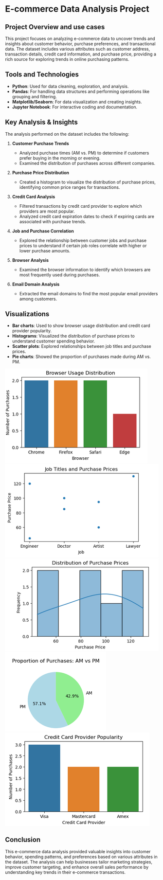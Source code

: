 # E-commerce Data Analysis Project

## Project Overview and use cases
This project focuses on analyzing e-commerce data to uncover trends and insights about customer behavior, purchase preferences, and transactional data. The dataset includes various attributes such as customer address, transaction details, credit card information, and purchase price, providing a rich source for exploring trends in online purchasing patterns.

## Tools and Technologies
- **Python**: Used for data cleaning, exploration, and analysis.
- **Pandas**: For handling data structures and performing operations like grouping and filtering.
- **Matplotlib/Seaborn**: For data visualization and creating insights.
- **Jupyter Notebook**: For interactive coding and documentation.

## Key Analysis & Insights
The analysis performed on the dataset includes the following:

1. **Customer Purchase Trends**
   - Analyzed purchase times (AM vs. PM) to determine if customers prefer buying in the morning or evening.
   - Examined the distribution of purchases across different companies.

2. **Purchase Price Distribution**
   - Created a histogram to visualize the distribution of purchase prices, identifying common price ranges for transactions.

3. **Credit Card Analysis**
   - Filtered transactions by credit card provider to explore which providers are most popular.
   - Analyzed credit card expiration dates to check if expiring cards are associated with purchase trends.

4. **Job and Purchase Correlation**
   - Explored the relationship between customer jobs and purchase prices to understand if certain job roles correlate with higher or lower purchase amounts.

5. **Browser Analysis**
   - Examined the browser information to identify which browsers are most frequently used during purchases.

6. **Email Domain Analysis**
   - Extracted the email domains to find the most popular email providers among customers.

## Visualizations
- **Bar charts**: Used to show browser usage distribution and credit card provider popularity.
- **Histograms**: Visualized the distribution of purchase prices to understand customer spending behavior.
- **Scatter plots**: Explored relationships between job titles and purchase prices.
- **Pie charts**: Showed the proportion of purchases made during AM vs. PM.

<img src="https://github.com/VasanthM27/E-commerce-Data-Analysis/blob/main/captures/number1.PNG"/></br>
<img src="https://github.com/VasanthM27/E-commerce-Data-Analysis/blob/main/captures/5.PNG"/></br>
<img src="https://github.com/VasanthM27/E-commerce-Data-Analysis/blob/main/captures/3.PNG"/></br>
<img src="https://github.com/VasanthM27/E-commerce-Data-Analysis/blob/main/captures/4.PNG"/></br>
<img src="https://github.com/VasanthM27/E-commerce-Data-Analysis/blob/main/captures/2.PNG"/></br>

## Conclusion
This e-commerce data analysis provided valuable insights into customer behavior, spending patterns, and preferences based on various attributes in the dataset. The analysis can help businesses tailor marketing strategies, improve customer targeting, and enhance overall sales performance by understanding key trends in their e-commerce transactions.
